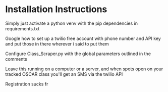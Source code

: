 # Installation Instructions
Simply just activate a python venv with the pip dependencies in requirements.txt

Google how to set up a twilio free account with phone number and API key and put those in there wherever i said to put them

Configure Class_Scraper.py with the global parameters outlined in the comments

Leave this running on a computer or a server, and when spots open on your tracked OSCAR class you'll get an SMS via the twilio API

Registration sucks fr
